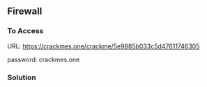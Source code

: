 ## Firewall

### To Access
URL: https://crackmes.one/crackme/5e9885b033c5d47611746305

password: crackmes.one

### Solution
